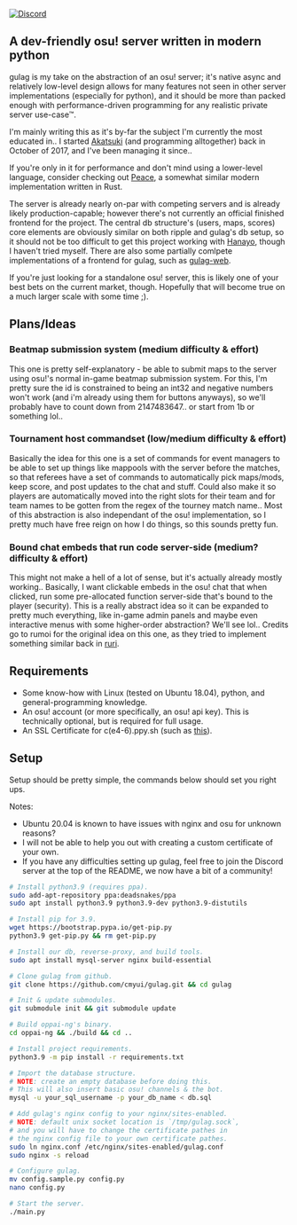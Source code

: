 [![Discord](https://discordapp.com/api/guilds/748687781605408908/widget.png?style=shield)](https://discord.gg/ShEQgUx)

## A dev-friendly osu! server written in modern python

gulag is my take on the abstraction of an osu! server; it's native
async and relatively low-level design allows for many features not seen
in other server implementations (especially for python), and it should
be more than packed enough with performance-driven programming for any
realistic private server use-case™️.

I'm mainly writing this as it's by-far the subject I'm currently the most
educated in.. I started [Akatsuki](https://akatsuki.pw/) (and programming
alltogether) back in October of 2017, and I've been managing it since..

If you're only in it for performance and don't mind using a lower-level
language, consider checking out [Peace](https://github.com/Pure-Peace/Peace),
a somewhat similar modern implementation written in Rust.

The server is already nearly on-par with competing servers and is already likely
production-capable; however there's not currently an official finished frontend
for the project. The central db structure's (users, maps, scores) core elements
are obviously similar on both ripple and gulag's db setup, so it should not be too
difficult to get this project working with [Hanayo](https://github.com/osuripple/hanayo),
though I haven't tried myself. There are also some partially comlpete implementations
of a frontend for gulag, such as [gulag-web](https://github.com/Yo-ru/gulag-web).

If you're just looking for a standalone osu! server, this is likely one of your
best bets on the current market, though. Hopefully that will become true on a
much larger scale with some time ;).

## Plans/Ideas

### Beatmap submission system (medium difficulty & effort)

This one is pretty self-explanatory - be able to submit maps to the server
using osu!'s normal in-game beatmap submission system. For this, I'm pretty
sure the id is constrained to being an int32 and negative numbers won't work
(and i'm already using them for buttons anyways), so we'll probably have to
count down from 2147483647.. or start from 1b or something lol..

### Tournament host commandset (low/medium difficulty & effort)

Basically the idea for this one is a set of commands for event managers to be
able to set up things like mappools with the server before the matches, so that
referees have a set of commands to automatically pick maps/mods, keep score,
and post updates to the chat and stuff. Could also make it so players are
automatically moved into the right slots for their team and for team names to
be gotten from the regex of the tourney match name.. Most of this abstraction
is also independant of the osu! implementation, so I pretty much have free reign
on how I do things, so this sounds pretty fun.

### Bound chat embeds that run code server-side (medium? difficulty & effort)

This might not make a hell of a lot of sense, but it's actually already mostly
working.. Basically, I want clickable embeds in the osu! chat that when clicked,
run some pre-allocated function server-side that's bound to the player (security).
This is a really abstract idea so it can be expanded to pretty much everything,
like in-game admin panels and maybe even interactive menus with some higher-order
abstraction? We'll see lol.. Credits go to rumoi for the original idea on this one,
as they tried to implement something similar back in [ruri](https://github.com/rumoi/ruri).

## Requirements

- Some know-how with Linux (tested on Ubuntu 18.04), python, and general-programming knowledge.
- An osu! account (or more specifically, an osu! api key). This is technically optional, but is required for full usage.
- An SSL Certificate for c(e4-6).ppy.sh (such as [this](https://github.com/osuthailand/ainu-certificate)).

## Setup

Setup should be pretty simple, the commands below should set you right ups.

Notes:

- Ubuntu 20.04 is known to have issues with nginx and osu for unknown reasons?
- I will not be able to help you out with creating a custom certificate of your own.
- If you have any difficulties setting up gulag, feel free to join the Discord server at the top of the README, we now have a bit of a community!

```sh
# Install python3.9 (requires ppa).
sudo add-apt-repository ppa:deadsnakes/ppa
sudo apt install python3.9 python3.9-dev python3.9-distutils

# Install pip for 3.9.
wget https://bootstrap.pypa.io/get-pip.py
python3.9 get-pip.py && rm get-pip.py

# Install our db, reverse-proxy, and build tools.
sudo apt install mysql-server nginx build-essential

# Clone gulag from github.
git clone https://github.com/cmyui/gulag.git && cd gulag

# Init & update submodules.
git submodule init && git submodule update

# Build oppai-ng's binary.
cd oppai-ng && ./build && cd ..

# Install project requirements.
python3.9 -m pip install -r requirements.txt

# Import the database structure.
# NOTE: create an empty database before doing this.
# This will also insert basic osu! channels & the bot.
mysql -u your_sql_username -p your_db_name < db.sql

# Add gulag's nginx config to your nginx/sites-enabled.
# NOTE: default unix socket location is `/tmp/gulag.sock`,
# and you will have to change the certificate pathes in
# the nginx config file to your own certificate pathes.
sudo ln nginx.conf /etc/nginx/sites-enabled/gulag.conf
sudo nginx -s reload

# Configure gulag.
mv config.sample.py config.py
nano config.py

# Start the server.
./main.py
```

